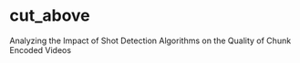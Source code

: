 # cut_above
Analyzing the Impact of Shot Detection Algorithms on the Quality of Chunk Encoded Videos
